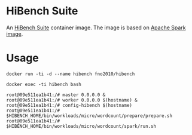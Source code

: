 # HiBench Suite

An [HiBench Suite](https://github.com/intel-hadoop/HiBench) container image. The image is based on [Apache Spark image](https://github.com/fno2010/spark-docker).

# Usage

```
docker run -ti -d --name hibench fno2010/hibench

docker exec -ti hibench bash

root@09e511ea1b41:/# master 0.0.0.0 &
root@09e511ea1b41:/# worker 0.0.0.0 $(hostname) &
root@09e511ea1b41:/# config-hibench $(hostname)
root@09e511ea1b41:/# $HIBENCH_HOME/bin/workloads/micro/wordcount/prepare/prepare.sh
root@09e511ea1b41:/# $HIBENCH_HOME/bin/workloads/micro/wordcount/spark/run.sh
```

